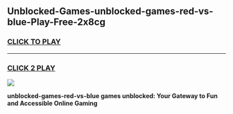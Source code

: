 
## Unblocked-Games-unblocked-games-red-vs-blue-Play-Free-2x8cg
<h3>
<a href="https://premium76.site?title=unblocked-games-red-vs-blue&ref=22A">CLICK TO PLAY</a></h3>
<hr>

<h3>
<a href="https://premium76.site?title=unblocked-games-red-vs-blue&ref=22A">CLICK 2 PLAY</a>
  
</h3>

<a href="https://premium76.site?title=unblocked-games-red-vs-blue&ref=22A"><img src="https://clearcache.store/games.png"></a>


**unblocked-games-red-vs-blue games unblocked: Your Gateway to Fun and Accessible Online Gaming**
